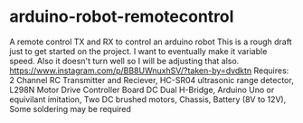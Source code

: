 ﻿# arduino-robot-remotecontrol
﻿A remote control TX and RX to control an arduino robot
﻿This is a rough draft just to get started on the project. I want to eventually make it variable speed. Also it doesn't turn well so I will be adjusting that also.
﻿
﻿https://www.instagram.com/p/BB8UWnuxhSV/?taken-by=dvdktn
﻿
﻿Requires:
2 Channel RC Transmitter and Reciever, HC-SR04 ultrasonic range detector, L298N Motor Drive Controller Board DC Dual H-Bridge, Arduino Uno or equivilant imitation, Two DC brushed motors, Chassis, Battery (8V to 12V), Some soldering may be required
